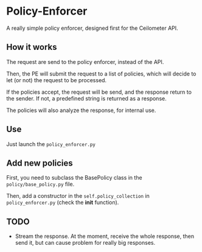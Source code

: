 # Policy-Enforcer

A really simple policy enforcer, designed first for the Ceilometer API.

## How it works
The request are send to the policy enforcer, instead of the API.

Then, the PE will submit the request to a list of policies, which will decide to let (or not) the request to be processed.

If the policies accept, the request will be send, and the response return to the sender.
If not, a predefined string is returned as a response.

The policies will also analyze the response, for internal use.

## Use
Just launch the `policy_enforcer.py`

## Add new policies
First, you need to subclass the BasePolicy class in the `policy/base_policy.py` file.

Then, add a constructor in the `self.policy_collection` in `policy_enforcer.py` (check the __init__ function).

## TODO
* Stream the response. At the moment, receive the whole response, then send it, but can cause problem for really big responses.

